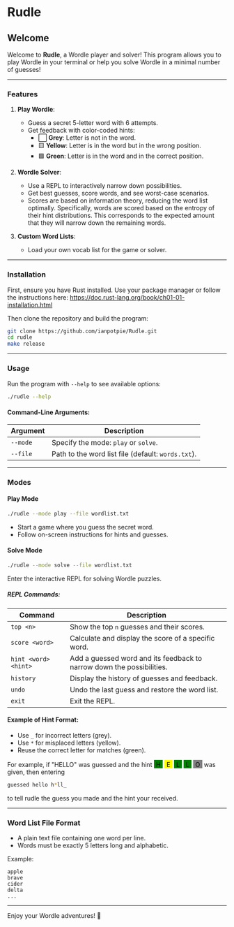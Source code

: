 # Rudle

## Welcome

Welcome to **Rudle**, a Wordle player and solver!
This program allows you to play Wordle in your terminal or help you solve Wordle in a minimal number of guesses!

---

### Features

1. **Play Wordle**:

   - Guess a secret 5-letter word with 6 attempts.
   - Get feedback with color-coded hints:
     - ⬜ **Grey**: Letter is not in the word.
     - 🟨 **Yellow**: Letter is in the word but in the wrong position.
     - 🟩 **Green**: Letter is in the word and in the correct position.

2. **Wordle Solver**:

   - Use a REPL to interactively narrow down possibilities.
   - Get best guesses, score words, and see worst-case scenarios.
   - Scores are based on information theory, reducing the word list optimally.
     Specifically, words are scored based on the entropy of their hint distributions.
     This corresponds to the expected amount that they will narrow down the remaining words.

3. **Custom Word Lists**:

   - Load your own vocab list for the game or solver.

---

### Installation

First, ensure you have Rust installed.
Use your package manager or follow the instructions here: https://doc.rust-lang.org/book/ch01-01-installation.html

Then clone the repository and build the program:

```bash
git clone https://github.com/ianpotpie/Rudle.git
cd rudle
make release
```

---

### Usage

Run the program with `--help` to see available options:

```bash
./rudle --help
```

#### Command-Line Arguments:

| Argument | Description                                        |
| -------- | -------------------------------------------------- |
| `--mode` | Specify the mode: `play` or `solve`.               |
| `--file` | Path to the word list file (default: `words.txt`). |

---

### Modes

#### Play Mode

```bash
./rudle --mode play --file wordlist.txt
```

- Start a game where you guess the secret word.
- Follow on-screen instructions for hints and guesses.

#### Solve Mode

```bash
./rudle --mode solve --file wordlist.txt
```

Enter the interactive REPL for solving Wordle puzzles.

##### REPL Commands:

| Command              | Description                                                           |
| -------------------- | --------------------------------------------------------------------- |
| `top <n>`            | Show the top `n` guesses and their scores.                            |
| `score <word>`       | Calculate and display the score of a specific word.                   |
| `hint <word> <hint>` | Add a guessed word and its feedback to narrow down the possibilities. |
| `history`            | Display the history of guesses and feedback.                          |
| `undo`               | Undo the last guess and restore the word list.                        |
| `exit`               | Exit the REPL.                                                        |

#### Example of Hint Format:

- Use `_` for incorrect letters (grey).
- Use `*` for misplaced letters (yellow).
- Reuse the correct letter for matches (green).

For example, if "HELLO" was guessed and the hint
<span style="background: green; color: black; display: inline-block; padding: 2px 5px 0px 5px;">H</span>
<span style="background: yellow; color: black; display: inline-block; padding: 2px 5px 0px 5px;">E</span>
<span style="background: green; color: black; display: inline-block; padding: 2px 5px 0px 5px;">L</span>
<span style="background: green; color: black; display: inline-block; padding: 2px 5px 0px 5px;">L</span>
<span style="background: grey; color: black; display: inline-block; padding: 2px 5px 0px 5px;">O</span>
was given, then entering

```bash
guessed hello h*ll_
```

to tell rudle the guess you made and the hint your received.

---

### Word List File Format

- A plain text file containing one word per line.
- Words must be exactly 5 letters long and alphabetic.

Example:

```
apple
brave
cider
delta
...
```

---

Enjoy your Wordle adventures! 🎉
